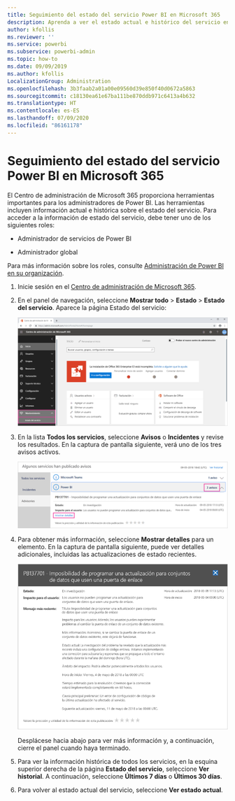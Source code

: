```yaml
---
title: Seguimiento del estado del servicio Power BI en Microsoft 365
description: Aprenda a ver el estado actual e histórico del servicio en el Centro de administración de Microsoft 365.
author: kfollis
ms.reviewer: ''
ms.service: powerbi
ms.subservice: powerbi-admin
ms.topic: how-to
ms.date: 09/09/2019
ms.author: kfollis
LocalizationGroup: Administration
ms.openlocfilehash: 3b3faab2a01a00e09560d39e850f40d0672a5863
ms.sourcegitcommit: c18130ea61e67ba111be870ddb971c6413a4b632
ms.translationtype: HT
ms.contentlocale: es-ES
ms.lasthandoff: 07/09/2020
ms.locfileid: "86161178"
---
```

# <a name="track-power-bi-service-health-in-microsoft-365"></a>Seguimiento del estado del servicio Power BI en Microsoft 365

El Centro de administración de Microsoft 365 proporciona herramientas importantes para los administradores de Power BI. Las herramientas incluyen información actual e histórica sobre el estado del servicio. Para acceder a la información de estado del servicio, debe tener uno de los siguientes roles:

* Administrador de servicios de Power BI

* Administrador global

Para más información sobre los roles, consulte [Administración de Power BI en su organización](service-admin-administering-power-bi-in-your-organization.md#administrator-roles-related-to-power-bi).

1. Inicie sesión en el [Centro de administración de Microsoft 365](https://portal.office.com/adminportal).

1. En el panel de navegación, seleccione **Mostrar todo** > **Estado** > **Estado del servicio**. Aparece la página Estado del servicio:

    ![Captura de pantalla del Centro de administración de Microsoft 365 con las opciones de Estado y Estado del servicio resaltadas.](media/service-admin-health/service-health-tile.png)

1. En la lista **Todos los servicios**, seleccione **Avisos** o **Incidentes** y revise los resultados. En la captura de pantalla siguiente, verá uno de los tres avisos activos.

    ![Captura de pantalla de la página Estado del servicio con los tres avisos para Power BI y la opción Mostrar detalles resaltada.](media/service-admin-health/active-advisories.png)

1. Para obtener más información, seleccione **Mostrar detalles** para un elemento. En la captura de pantalla siguiente, puede ver detalles adicionales, incluidas las actualizaciones de estado recientes.

    ![Captura de pantalla de Detalles de avisos, en la que se muestra información adicional.](media/service-admin-health/advisory-details.png)

    Desplácese hacia abajo para ver más información y, a continuación, cierre el panel cuando haya terminado.

1. Para ver la información histórica de todos los servicios, en la esquina superior derecha de la página **Estado del servicio**, seleccione **Ver historial**. A continuación, seleccione **Últimos 7 días** o **Últimos 30 días**. 

1. Para volver al estado actual del servicio, seleccione **Ver estado actual**.